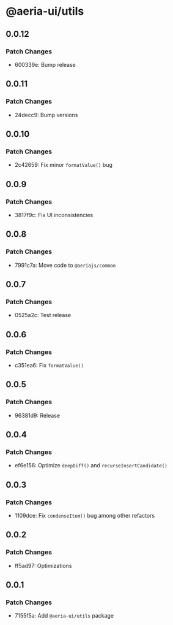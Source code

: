 # @aeria-ui/utils

## 0.0.12

### Patch Changes

- 600339e: Bump release

## 0.0.11

### Patch Changes

- 24decc9: Bump versions

## 0.0.10

### Patch Changes

- 2c42659: Fix minor `formatValue()` bug

## 0.0.9

### Patch Changes

- 3817f9c: Fix UI inconsistencies

## 0.0.8

### Patch Changes

- 7991c7a: Move code to `@aeriajs/common`

## 0.0.7

### Patch Changes

- 0525a2c: Test release

## 0.0.6

### Patch Changes

- c351ea6: Fix `formatValue()`

## 0.0.5

### Patch Changes

- 96381d9: Release

## 0.0.4

### Patch Changes

- ef6e156: Optimize `deepDiff()` and `recurseInsertCandidate()`

## 0.0.3

### Patch Changes

- 1109dce: Fix `condenseItem()` bug among other refactors

## 0.0.2

### Patch Changes

- ff5ad97: Optimizations

## 0.0.1

### Patch Changes

- 7155f5a: Add `@aeria-ui/utils` package
